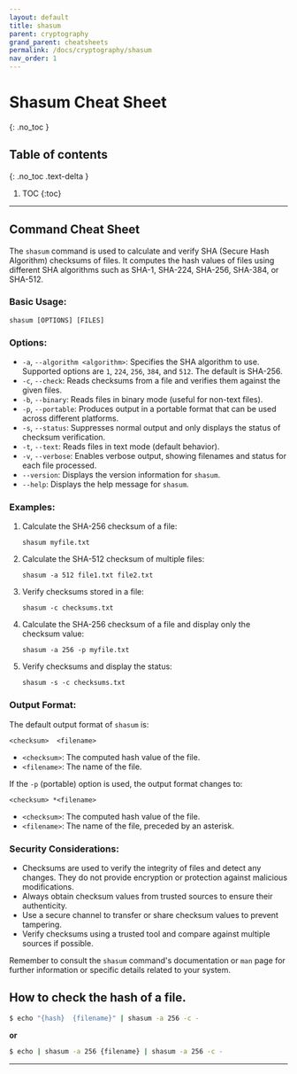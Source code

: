 ```yaml
---
layout: default
title: shasum
parent: cryptography
grand_parent: cheatsheets
permalink: /docs/cryptography/shasum
nav_order: 1
---
```


# Shasum Cheat Sheet
{: .no_toc }

## Table of contents
{: .no_toc .text-delta }

1. TOC
{:toc}

---
## Command Cheat Sheet

The `shasum` command is used to calculate and verify SHA (Secure Hash Algorithm) checksums of files. It computes the hash values of files using different SHA algorithms such as SHA-1, SHA-224, SHA-256, SHA-384, or SHA-512.

### Basic Usage:

```
shasum [OPTIONS] [FILES]
```

### Options:

- `-a`, `--algorithm <algorithm>`: Specifies the SHA algorithm to use. Supported options are `1`, `224`, `256`, `384`, and `512`. The default is SHA-256.
- `-c`, `--check`: Reads checksums from a file and verifies them against the given files.
- `-b`, `--binary`: Reads files in binary mode (useful for non-text files).
- `-p`, `--portable`: Produces output in a portable format that can be used across different platforms.
- `-s`, `--status`: Suppresses normal output and only displays the status of checksum verification.
- `-t`, `--text`: Reads files in text mode (default behavior).
- `-v`, `--verbose`: Enables verbose output, showing filenames and status for each file processed.
- `--version`: Displays the version information for `shasum`.
- `--help`: Displays the help message for `shasum`.

### Examples:

1. Calculate the SHA-256 checksum of a file:
   ```
   shasum myfile.txt
   ```

2. Calculate the SHA-512 checksum of multiple files:
   ```
   shasum -a 512 file1.txt file2.txt
   ```

3. Verify checksums stored in a file:
   ```
   shasum -c checksums.txt
   ```

4. Calculate the SHA-256 checksum of a file and display only the checksum value:
   ```
   shasum -a 256 -p myfile.txt
   ```

5. Verify checksums and display the status:
   ```
   shasum -s -c checksums.txt
   ```

### Output Format:

The default output format of `shasum` is:

```
<checksum>  <filename>
```

- `<checksum>`: The computed hash value of the file.
- `<filename>`: The name of the file.

If the `-p` (portable) option is used, the output format changes to:

```
<checksum> *<filename>
```

- `<checksum>`: The computed hash value of the file.
- `<filename>`: The name of the file, preceded by an asterisk.

### Security Considerations:

- Checksums are used to verify the integrity of files and detect any changes. They do not provide encryption or protection against malicious modifications.
- Always obtain checksum values from trusted sources to ensure their authenticity.
- Use a secure channel to transfer or share checksum values to prevent tampering.
- Verify checksums using a trusted tool and compare against multiple sources if possible.

Remember to consult the `shasum` command's documentation or `man` page for further information or specific details related to your system.

## How to check the hash of a file.
```sh
$ echo "{hash}  {filename}" | shasum -a 256 -c -
```
**or**

```sh
$ echo | shasum -a 256 {filename} | shasum -a 256 -c -
```
---


